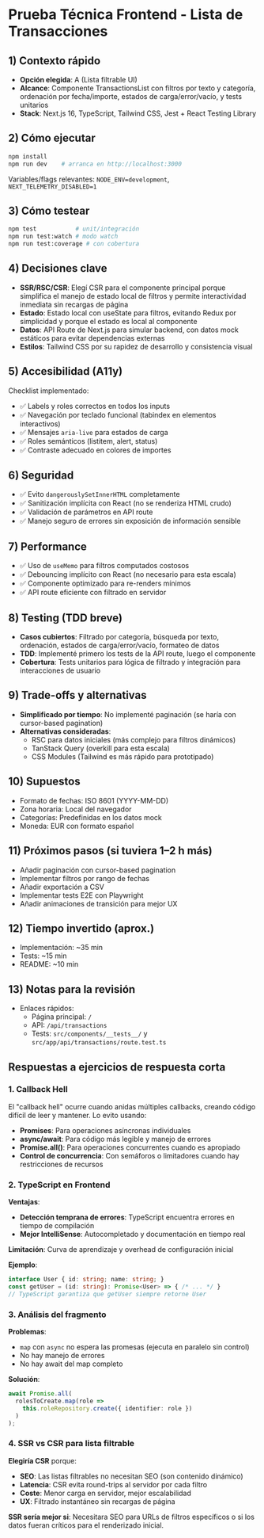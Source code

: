 # Prueba Técnica Frontend - Lista de Transacciones

## 1) Contexto rápido

- **Opción elegida**: A (Lista filtrable UI)
- **Alcance**: Componente TransactionsList con filtros por texto y categoría, ordenación por fecha/importe, estados de carga/error/vacío, y tests unitarios
- **Stack**: Next.js 16, TypeScript, Tailwind CSS, Jest + React Testing Library

## 2) Cómo ejecutar

```bash
npm install
npm run dev    # arranca en http://localhost:3000
```

Variables/flags relevantes: `NODE_ENV=development`, `NEXT_TELEMETRY_DISABLED=1`

## 3) Cómo testear

```bash
npm test           # unit/integración
npm run test:watch # modo watch
npm run test:coverage # con cobertura
```

## 4) Decisiones clave

- **SSR/RSC/CSR**: Elegí CSR para el componente principal porque simplifica el manejo de estado local de filtros y permite interactividad inmediata sin recargas de página
- **Estado**: Estado local con useState para filtros, evitando Redux por simplicidad y porque el estado es local al componente
- **Datos**: API Route de Next.js para simular backend, con datos mock estáticos para evitar dependencias externas
- **Estilos**: Tailwind CSS por su rapidez de desarrollo y consistencia visual

## 5) Accesibilidad (A11y)

Checklist implementado:

- ✅ Labels y roles correctos en todos los inputs
- ✅ Navegación por teclado funcional (tabindex en elementos interactivos)
- ✅ Mensajes `aria-live` para estados de carga
- ✅ Roles semánticos (listitem, alert, status)
- ✅ Contraste adecuado en colores de importes

## 6) Seguridad

- ✅ Evito `dangerouslySetInnerHTML` completamente
- ✅ Sanitización implícita con React (no se renderiza HTML crudo)
- ✅ Validación de parámetros en API route
- ✅ Manejo seguro de errores sin exposición de información sensible

## 7) Performance

- ✅ Uso de `useMemo` para filtros computados costosos
- ✅ Debouncing implícito con React (no necesario para esta escala)
- ✅ Componente optimizado para re-renders mínimos
- ✅ API route eficiente con filtrado en servidor

## 8) Testing (TDD breve)

- **Casos cubiertos**: Filtrado por categoría, búsqueda por texto, ordenación, estados de carga/error/vacío, formateo de datos
- **TDD**: Implementé primero los tests de la API route, luego el componente
- **Cobertura**: Tests unitarios para lógica de filtrado y integración para interacciones de usuario

## 9) Trade-offs y alternativas

- **Simplificado por tiempo**: No implementé paginación (se haría con cursor-based pagination)
- **Alternativas consideradas**: 
  - RSC para datos iniciales (más complejo para filtros dinámicos)
  - TanStack Query (overkill para esta escala)
  - CSS Modules (Tailwind es más rápido para prototipado)

## 10) Supuestos

- Formato de fechas: ISO 8601 (YYYY-MM-DD)
- Zona horaria: Local del navegador
- Categorías: Predefinidas en los datos mock
- Moneda: EUR con formato español

## 11) Próximos pasos (si tuviera 1–2 h más)

- Añadir paginación con cursor-based pagination
- Implementar filtros por rango de fechas
- Añadir exportación a CSV
- Implementar tests E2E con Playwright
- Añadir animaciones de transición para mejor UX

## 12) Tiempo invertido (aprox.)

- Implementación: ~35 min
- Tests: ~15 min  
- README: ~10 min

## 13) Notas para la revisión

- Enlaces rápidos: 
  - Página principal: `/`
  - API: `/api/transactions`
  - Tests: `src/components/__tests__/` y `src/app/api/transactions/route.test.ts`

## Respuestas a ejercicios de respuesta corta

### 1. Callback Hell
El "callback hell" ocurre cuando anidas múltiples callbacks, creando código difícil de leer y mantener. Lo evito usando:
- **Promises**: Para operaciones asíncronas individuales
- **async/await**: Para código más legible y manejo de errores
- **Promise.all()**: Para operaciones concurrentes cuando es apropiado
- **Control de concurrencia**: Con semáforos o limitadores cuando hay restricciones de recursos

### 2. TypeScript en Frontend
**Ventajas**:
- **Detección temprana de errores**: TypeScript encuentra errores en tiempo de compilación
- **Mejor IntelliSense**: Autocompletado y documentación en tiempo real

**Limitación**: Curva de aprendizaje y overhead de configuración inicial

**Ejemplo**:
```typescript
interface User { id: string; name: string; }
const getUser = (id: string): Promise<User> => { /* ... */ }
// TypeScript garantiza que getUser siempre retorne User
```

### 3. Análisis del fragmento
**Problemas**:
- `map` con `async` no espera las promesas (ejecuta en paralelo sin control)
- No hay manejo de errores
- No hay await del map completo

**Solución**:
```typescript
await Promise.all(
  rolesToCreate.map(role => 
    this.roleRepository.create({ identifier: role })
  )
);
```

### 4. SSR vs CSR para lista filtrable
**Elegiría CSR** porque:
- **SEO**: Las listas filtrables no necesitan SEO (son contenido dinámico)
- **Latencia**: CSR evita round-trips al servidor por cada filtro
- **Coste**: Menor carga en servidor, mejor escalabilidad
- **UX**: Filtrado instantáneo sin recargas de página

**SSR sería mejor si**: Necesitara SEO para URLs de filtros específicos o si los datos fueran críticos para el renderizado inicial.